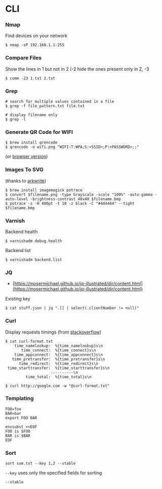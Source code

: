 # CLI

### Nmap 

Find devices on your network

```text
$ nmap -sP 192.168.1.1-255
```

### Compare Files

Show the lines in 1 but not in 2 \(-2 hide the ones present only in 2, -3 

```text
$ comm -23 1.txt 2.txt
```

### Grep

```text
# search for multiple values contained in a file 
$ grep -f file_pattern.txt file.txt

# display filename only
$ grep -l 
```

#### 

### Generate QR Code for WIFI

```text
$ brew install qrencode
$ qrencode -o wifi.png "WIFI:T:WPA;S:<SSID>;P:<PASSWORD>;;"
```

\(or [browser version](https://qifi.org/)\)

### Images To SVG

\(thanks to [arkwrite](https://twitter.com/arkwrite/status/1212082448567349248?s=20)\)

```text
$ brew install imagemagick potrace 
$ convert $filename.png -type Grayscale -scale "100%" -auto-gamma -auto-level -brightness-contrast 40x40 $filename.bmp
$ potrace -s -H 400pt -t 10 -z black -C "#444444" --tight $filename.bmp
```

### Varnish

Backend health

```text
$ varnishadm debug.health
```

Backend list

```text
$ varnishadm backend.list
```

### JQ 

* [https://mosermichael.github.io/jq-illustrated/dir/content.html](https://mosermichael.github.io/jq-illustrated/dir/content.html)

Existing key

```text
$ cat stuff.json | jq ".[] | select(.clientNumber != null)"
```

### Curl

Display requests timings \(from [stackoverflow](https://stackoverflow.com/a/22625150)\)

```text
$ cat curl-format.txt
    time_namelookup:  %{time_namelookup}s\n
       time_connect:  %{time_connect}s\n
    time_appconnect:  %{time_appconnect}s\n
   time_pretransfer:  %{time_pretransfer}s\n
      time_redirect:  %{time_redirect}s\n
 time_starttransfer:  %{time_starttransfer}s\n
                    ----------\n
         time_total:  %{time_total}s\n
         
$ curl http://google.com -w "@curl-format.txt"
```

### Templating

```text
FOO=foo
BAR=bar
export FOO BAR

envsubst <<EOF
FOO is $FOO
BAR is $BAR
EOF
```

### Sort

```text
sort sum.txt --key 1,2 --stable
```

`--key` uses only the specified fields for sorting

`--stable`

